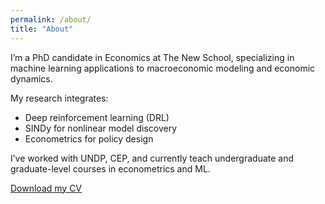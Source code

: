 ```yaml
---
permalink: /about/
title: "About"
---
```


I’m a PhD candidate in Economics at The New School, specializing in machine learning applications to macroeconomic modeling and economic dynamics.

My research integrates:
- Deep reinforcement learning (DRL)
- SINDy for nonlinear model discovery
- Econometrics for policy design

I’ve worked with UNDP, CEP, and currently teach undergraduate and graduate-level courses in econometrics and ML.

[Download my CV](../assets/files/CV_tk.pdf)
